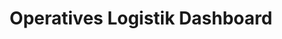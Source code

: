 ---
layout: article
title: Operatives Logistik Dashboard
description: 
  - Mit diesem Dashboard erhalten Mitarbeiter eine schnelle Übersicht über den aktuellen Stand einzelner Aufträge in der Warenausgangszone. Es wird der aktuelle Status für das Manuelle, Kleinteile- und Hochregallager angezeigt. Auch ausstehende Posten des einzelnen Auftrages werden aufgelistet. Zusätzlich können noch ausstehende und bereits behobene Fehler angezeigt werden.
lang: de
weight: 2500
isDraft: false
ref: Operational-Logistics-Board
category:
  - Empfohlen
  - Logistik
  - Lager
image: Operatives-Logistik-Dashboard.png
image_thumbnail: Operatives-Logistik-Dashboard_thumbnail.png
download: Operatives-Logistik-Dashboard.pbmx
overview_description:
overview_benefits:
overview_data_sources:
---